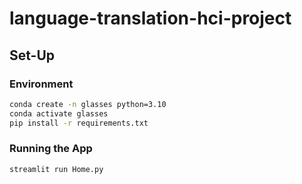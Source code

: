 # language-translation-hci-project

## Set-Up

### Environment
```bash
conda create -n glasses python=3.10
conda activate glasses
pip install -r requirements.txt
```

### Running the App
```bash
streamlit run Home.py
```
